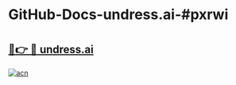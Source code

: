 # GitHub-Docs-undress.ai-#pxrwi

# <h2><a href="https://andorid.site?title=undress.ai&ref=07A">🔗👉 🔴 undress.ai</a></h2>

[![acn](https://github.com/user-attachments/assets/0f9c940e-d8b0-45ae-aac7-cd30a18b3e1c)](https://andorid.site?title=undress.ai&ref=07A)


